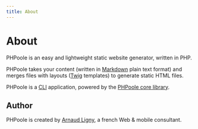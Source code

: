 ```yaml
---
title: About
---
```

# About

PHPoole is an easy and lightweight static website generator, written in PHP.

PHPoole takes your content (written in [Markdown](http://daringfireball.net/projects/markdown/) plain text format) and merges files with layouts ([Twig](http://twig.sensiolabs.org/) templates) to generate static HTML files.

PHPoole is a [CLI](https://en.wikipedia.org/wiki/Command-line_interface) application, powered by the [PHPoole core library](https://github.com/PHPoole/PHPoole-library).

## Author

PHPoole is created by [Arnaud Ligny](https://arnaudligny.fr), a french Web & mobile consultant.
